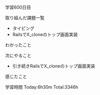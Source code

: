 学習600日目

取り組んだ課題一覧

- タイピング
- RailsでX_cloneのトップ画面実装

わかったこと

次にやること

- 引き続きRailsでX_cloneのトップ画面実装


感じたこと

学習時間 Today:6h30m Total:3346h